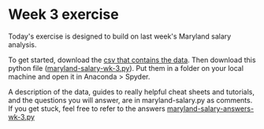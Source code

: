 # Week 3 exercise

Today's exercise is designed to build on last week's Maryland salary analysis.  

To get started, download the [csv that contains the data](data/state-cy-2016.csv).  Then download this python file ([maryland-salary-wk-3.py](files/maryland-salary-wk-3.py)). Put them in a folder on your local machine and open it in Anaconda > Spyder.

A description of the data, guides to really helpful cheat sheets and tutorials, and the questions you will answer, are in maryland-salary.py as comments. If you get stuck, feel free to refer to the answers [maryland-salary-answers-wk-3.py](files/maryland-salary-answers-wk-3.py)
